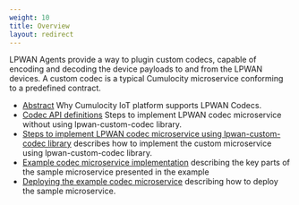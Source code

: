 ```yaml
---
weight: 10
title: Overview
layout: redirect
---
```


LPWAN Agents provide a way to plugin custom codecs, capable of encoding and decoding the device payloads to and from the LPWAN devices. 
A custom codec is a typical Cumulocity microservice conforming to a predefined contract.



* [Abstract](#abstract) Why Cumulocity IoT platform supports LPWAN Codecs.
* [Codec API definitions](#codec-api-definition) Steps to implement LPWAN codec microservice without using lpwan-custom-codec library.
* [Steps to implement LPWAN codec microservice using lpwan-custom-codec library](#steps-to-implement-custom-codec-microservice) describes how to implement the custom microservice using lpwan-custom-codec library.
* [Example codec microservice implementation](#sample-codec-microservice-implementation) describing the key parts of the sample microservice presented in the example
* [Deploying the example codec microservice](#deploying-the-example-codec-microservice) describing how to deploy the sample microservice.